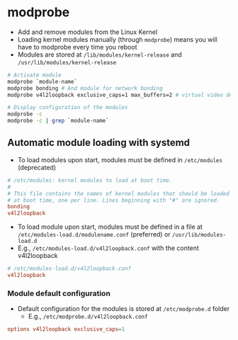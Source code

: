 # modprobe

- Add and remove modules from the Linux Kernel
- Loading kernel modules manually (through `modprobe`) means you will have to modprobe every time you reboot
- Modules are stored at `/lib/modules/kernel-release` and `/usr/lib/modules/kernel-release`

```sh
# Activate module
modprobe `module-name`
modprobe bonding # And module for network bonding
modprobe v4l2loopback exclusive_caps=1 max_buffers=2 # virtual video devices

# Display configuration of the modules
modprobe -c
modprobe -c | grep `module-name`
```

## Automatic module loading with systemd

- To load modules upon start, modules must be defined in `/etc/modules` (deprecated)

```conf
# /etc/modules: kernel modules to load at boot time.
#
# This file contains the names of kernel modules that should be loaded
# at boot time, one per line. Lines beginning with "#" are ignored.
bonding
v4l2loopback
```

- To load module upon start, modules must be defined in a file at `/etc/modules-load.d/modulename.conf` (preferred) or `/usr/lib/modules-load.d`
- E.g., `/etc/modules-load.d/v4l2loopback.conf` with the content v4l2loopback

```conf
# /etc/modules-load.d/v4l2loopback.conf
v4l2loopback
```

### Module default configuration

- Default configuration for the modules is stored at `/etc/modprobe.d` folder
  - E.g., `/etc/modprobe.d/v4l2loopback.conf`

```conf
options v4l2loopback exclusive_caps=1
```
